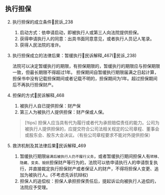 ## 执行担保
2. 执行担保的成立条件🚪民诉_238
    
    1. 启动方式：依申请启动，即被执行人或第三人向法院提供担保。
    2. 获得申请执行人的同意：出具书面同意意见，或者执行人员记人笔录。
    3. 获得人民法院的准许。

3. 执行担保成立的法律后果：暂缓执行🚪民诉解释_467(🚪民诉_238)

    法院可以决定暂缓执行的期限，有担保期限的，暂缓执行的期限应与担保期限一致，但最长期限不得超过1年。
    担保期间自暂缓执行期限届满之日起计算，担保书中没有记载担保期间或者记载不明的，担保期间为1年。超过担保期间后不再执行担保财产。

1. 担保的方式🚪民诉解释_468

    1. 被执行人自已提供担保：财产保
    1. 第三人为被执行人提供担保：财产保或人保。

    > [!tips]
    > 担保人应当具有代为履行或者代为承担赔偿责任的能力。公司为被执行人提供担保的，应提交符合公司法相关规定的公司章程、董事会或股东会、股东大会决议。（有些公司章程要求不能对外提供担保）
    
4. 救济机制及其法律后果🚪民诉解释_469

    1. 暂缓执行期限`届满后被执行人仍不履行义务`，或者暂缓执行期间担保人有`转移、隐藏、变卖、毁损`担保财产等行为的，法院可以依申请执行人的申请恢复执行，并直接裁定执行担保财产或者保证人的财产，不得将担保人变更、追加为被执行人。(不考虑先诉抗辩权)
    2. 担保人的追偿权：担保人承担担保责任后，提起诉讼向被执行人追偿的，法院应予受理。
